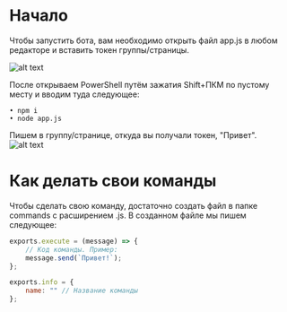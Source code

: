 # Начало
Чтобы запустить бота, вам необходимо открыть файл app.js в любом редакторе и вставить токен группы/страницы.

![alt text](https://i.imgur.com/peBXH5j.png)

После открываем PowerShell путём зажатия Shift+ПКМ по пустому месту и вводим туда следующее:
```
• npm i
• node app.js
```

Пишем в группу/странице, откуда вы получали токен, "Привет".
![alt text](https://i.imgur.com/AAXS4Ej.png)

# Как делать свои команды
Чтобы сделать свою команду, достаточно создать файл в папке commands с расширением .js. В созданном файле мы пишем следующее:
```js
exports.execute = (message) => {
	// Код команды. Пример:
	message.send(`Привет!`);
};

exports.info = {
	name: "" // Название команды
};
```
